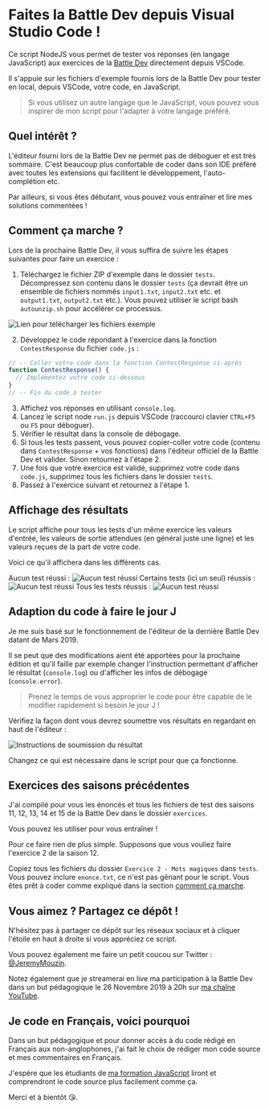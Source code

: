 # Faites la Battle Dev depuis Visual Studio Code !

Ce script NodeJS vous permet de tester vos réponses (en langage JavaScript) aux exercices de la [Battle Dev](https://battledev.blogdumoderateur.com/) directement depuis VSCode.

Il s'appuie sur les fichiers d'exemple fournis lors de la Battle Dev pour tester en local, depuis VSCode, votre code, en JavaScript.

> Si vous utilisez un autre langage que le JavaScript, vous pouvez vous inspirer de mon script pour l'adapter à votre langage préféré.

## Quel intérêt ?

L'éditeur fourni lors de la Battle Dev ne permet pas de déboguer et est très sommaire. C'est beaucoup plus confortable de coder dans son IDE préféré avec toutes les extensions qui facilitent le développement, l'auto-complétion etc.

Par ailleurs, si vous êtes débutant, vous pouvez vous entraîner et lire mes solutions commentées !

## Comment ça marche ?

Lors de la prochaine Battle Dev, il vous suffira de suivre les étapes suivantes pour faire un exercice :

1. Téléchargez le fichier ZIP d'exemple dans le dossier `tests`. Décompressez son contenu dans le dossier `tests` (ça devrait être un ensemble de fichiers nommés `input1.txt`, `input2.txt` etc. et `output1.txt`, `output2.txt` etc.). Vous pouvez utiliser le script bash `autounzip.sh` pour accélérer ce processus.

![Lien pour télécharger les fichiers exemple](./images/fichiers-exemple.jpg)

2. Développez le code répondant à l'exercice dans la fonction `ContestResponse` du fichier `code.js` :

```javascript
// -- Coller votre code dans la fonction ContestResponse ci-après
function ContestResponse() {
  // Implémentez votre code ci-dessous
}
// -- Fin du code à tester
```

3. Affichez vos réponses en utilisant `console.log`.
4. Lancez le script node `run.js` depuis VSCode (raccourci clavier `CTRL+F5` ou `F5` pour déboguer).
5. Vérifier le résultat dans la console de débogage.
6. Si tous les tests passent, vous pouvez copier-coller votre code (contenu dans `ContestResponse` + vos fonctions) dans l'éditeur officiel de la Battle Dev et valider. Sinon retournez à l'étape 2.
7. Une fois que votre exercice est validé, supprimez votre code dans `code.js`, supprimez tous les fichiers dans le dossier `tests`.
8. Passez à l'exercice suivant et retournez à l'étape 1.

## Affichage des résultats

Le script affiche pour tous les tests d'un même exercice les valeurs d'entrée, les valeurs de sortie attendues (en général juste une ligne) et les valeurs reçues de la part de votre code.

Voici ce qu'il affichera dans les différents cas.

Aucun test réussi : ![Aucun test réussi](./images/zero.jpg)
Certains tests (ici un seul) réussis : ![Aucun test réussi](./images/un.jpg)
Tous les tests réussis : ![Aucun test réussi](./images/tout.jpg)

## Adaption du code à faire le jour J

Je me suis basé sur le fonctionnement de l'éditeur de la dernière Battle Dev datant de Mars 2019.

Il se peut que des modifications aient été apportées pour la prochaine édition et qu'il faille par exemple changer l'instruction permettant d'afficher le résultat (`console.log`) ou d'afficher les infos de débogage (`console.error`).

> Prenez le temps de vous approprier le code pour être capable de le modifier rapidement si besoin le jour J !

Vérifiez la façon dont vous devrez soumettre vos résultats en regardant en haut de l'éditeur :

![Instructions de soumission du résultat](./images/instructions.jpg)

Changez ce qui est nécessaire dans le script pour que ça fonctionne.

## Exercices des saisons précédentes

J'ai compilé pour vous les énoncés et tous les fichiers de test des saisons 11, 12, 13, 14 et 15 de la Battle Dev dans le dossier `exercices`.

Vous pouvez les utiliser pour vous entraîner !

Pour ce faire rien de plus simple. Supposons que vous vouliez faire l'exercice 2 de la saison 12.

Copiez tous les fichiers du dossier `Exercice 2 - Mots magiques` dans `tests`. Vous pouvez inclure `enonce.txt`, ce n'est pas gênant pour le script. Vous êtes prêt à coder comme expliqué dans la section [comment ça marche](#comment-ça-marche-).

## Vous aimez ? Partagez ce dépôt !

N'hésitez pas à partager ce dépôt sur les réseaux sociaux et à cliquer l'étoile en haut à droite si vous appréciez ce script.

Vous pouvez également me faire un petit coucou sur Twitter : [@JeremyMouzin](https://twitter.com/jeremymouzin).

Notez également que je streamerai en live ma participation à la Battle Dev dans un but pédagogique le 26 Novembre 2019 à 20h sur [ma chaîne YouTube](https://www.youtube.com/channel/UCMzJVrWeaKUotLPWTdx6HuQ).

## Je code en Français, voici pourquoi

Dans un but pédagogique et pour donner accès à du code rédigé en Français aux non-anglophones, j'ai fait le choix de rédiger mon code source et mes commentaires en Français.

J'espère que les étudiants de [ma formation JavaScript](https://www.javascriptdezero.com) liront et comprendront le code source plus facilement comme ça.

Merci et à bientôt 😘.
